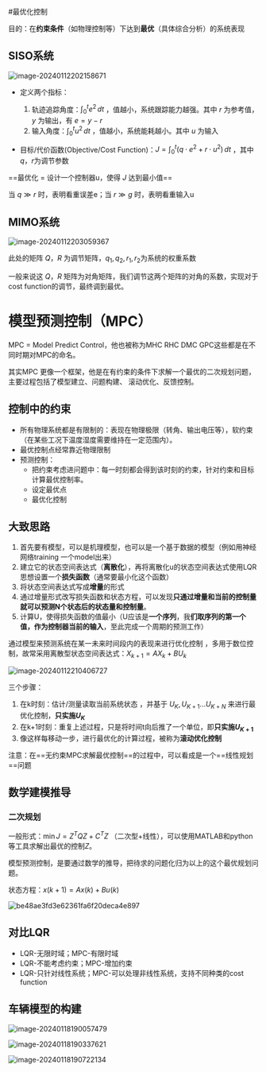 #最优化控制

目的：在**约束条件**（如物理控制等）下达到**最优**（具体综合分析）的系统表现

## SISO系统

![image-20240112202158671](imgs/image-20240112202158671.png)

- 定义两个指标：
  1. 轨迹追踪角度：$\int_{0}^{t}e^2 \,dt$ ，值越小，系统跟踪能力越强。其中 $r$ 为参考值，$y$ 为输出，有 $e=y-r$
  2. 输入角度：$\int_{0}^{t}u^2 \,dt$  ，值越小，系统能耗越小。其中 $u$ 为输入

- 目标/代价函数(Objective/Cost Function)：$J=\int_{0}^{t}(q\cdot e^2+r\cdot u^2) \,dt$ ，其中$q$，$r$为调节参数

==最优化 = 设计一个控制器u，使得 $J$ 达到最小值==

当 $q\gg r$ 时，表明看重误差e；当 $r\gg g$ 时，表明看重输入u



## MIMO系统

![image-20240112203059367](imgs/image-20240112203059367.png)

此处的矩阵 $Q$，$R$ 为调节矩阵，$q_1,q_2,r_1,r_2$为系统的权重系数

一般来说这 $Q$，$R$ 矩阵为对角矩阵，我们调节这两个矩阵的对角的系数，实现对于cost function的调节，最终调到最优。



# 模型预测控制（MPC）

MPC = Model Predict Control，他也被称为MHC RHC DMC GPC这些都是在不同时期对MPC的命名。

其实MPC 更像一个框架，他是在有约束的条件下求解一个最优的二次规划问题，主要过程包括了模型建立、问题构建、 滚动优化、反馈控制。



## 控制中的约束

- 所有物理系统都是有限制的：表现在物理极限（转角、输出电压等），软约束（在某些工况下温度湿度需要维持在一定范围内）。
- 最优控制点经常靠近物理限制
- 预测控制：
  - 把约束考虑进问题中：每一时刻都会得到该时刻的约束，针对约束和目标计算最优控制率。
  - 设定最优点 
  - 最优化控制



## 大致思路

1. 首先要有模型，可以是机理模型，也可以是一个基于数据的模型（例如用神经网络training 一个model出来）
2. 建立它的状态空间表达式（**离散化**），再将离散化u的状态空间表达式使用LQR思想设置一个**损失函数**（通常要最小化这个函数）
3. 将状态空间表达式写成**增量**的形式
4. 通过增量形式改写损失函数和状态方程，可以发现**只通过增量和当前的控制量就可以预测N个状态后的状态量和控制量**。
5. 计算U，使得损失函数的值最小（U应该是**一个序列**，我**们取序列的第一个值，作为控制器当前的输入**，至此完成一个周期的预测工作）



通过模型来预测系统在某一未来时间段内的表现来进行优化控制 ，多用于数位控制，故常采用离散型状态空间表达式：$X_{k+1}=AX_k+BU_k$

![image-20240112210406727](imgs/image-20240112210406727.png)

三个步骤：

1. 在k时刻：估计/测量读取当前系统状态 ，并基于 $U_K,U_{K+1} \ldots U_{K+N}$ 来进行最优化控制，**只实施$U_K$**
2. 在k+1时刻：重复上述过程，只是将时间t向后推了一个单位，即**只实施$U_{K+1}$**
3. 像这样每移动一步，进行最优化的计算过程，被称为**滚动优化控制**

注意：在==无约束MPC求解最优控制==的过程中，可以看成是一个==线性规划==问题



## 数学建模推导

### 二次规划

一般形式：$\min J = Z^TQZ+C^TZ$ （二次型+线性），可以使用MATLAB和python等工具求解出最优的控制$Z$。

模型预测控制，是要通过数学的推导，把待求的问题化归为以上的这个最优规划问题。

状态方程：$x(k+1)=Ax(k)+Bu(k)$

![be48ae3fd3e62361fa6f20deca4e897](imgs/be48ae3fd3e62361fa6f20deca4e897.jpg)



## 对比LQR

- LQR-无限时域；MPC-有限时域
- LQR-不能考虑约束；MPC-增加约束
- LQR-只针对线性系统；MPC-可以处理非线性系统，支持不同种类的cost function



## 车辆模型的构建

![image-20240118190057479](imgs/image-20240118190057479.png)

![image-20240118190337621](imgs/image-20240118190337621.png)

![image-20240118190722134](imgs/image-20240118190722134.png)

 
